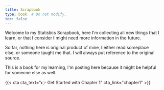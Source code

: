```yaml
---
title: Scrapbook
type: book  # Do not modify.
toc: false
---
```


Welcome to my Statistics Scrapbook, here I'm collecting all new things that I learn, or that I consider I might need more information in the future.

So far, nothing here is original product of mine, I either read someplace else, or someone taught me that. I will always put reference to the original source. 

This is a book for my learning, I'm posting here because it might be helpful for someone else as well.

{{< cta cta_text="👉 Get Started with Chapter 1" cta_link="chapter1" >}}
